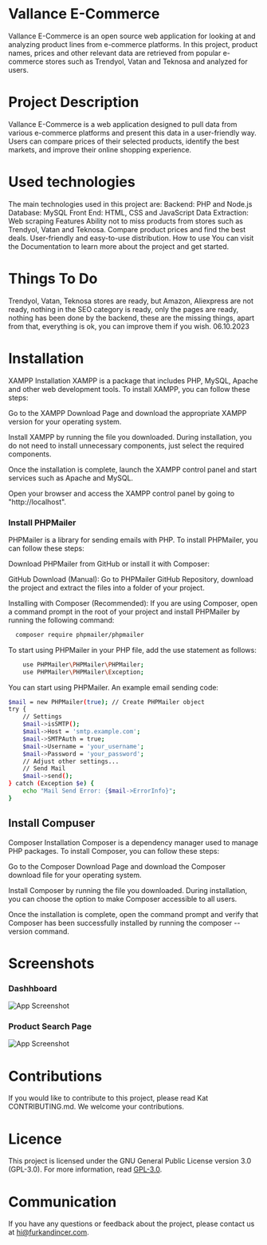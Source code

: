 # Vallance E-Commerce
Vallance E-Commerce is an open source web application for looking at and analyzing product lines from e-commerce platforms. In this project, product names, prices and other relevant data are retrieved from popular e-commerce stores such as Trendyol, Vatan and Teknosa and analyzed for users.

# Project Description
Vallance E-Commerce is a web application designed to pull data from various e-commerce platforms and present this data in a user-friendly way. Users can compare prices of their selected products, identify the best markets, and improve their online shopping experience.

# Used technologies
The main technologies used in this project are:
Backend: PHP and Node.js
Database: MySQL
Front End: HTML, CSS and JavaScript
Data Extraction: Web scraping
Features
Ability not to miss products from stores such as Trendyol, Vatan and Teknosa.
Compare product prices and find the best deals.
User-friendly and easy-to-use distribution.
How to use
You can visit the Documentation to learn more about the project and get started.

# Things To Do 
Trendyol, Vatan, Teknosa stores are ready, but Amazon, Aliexpress are not ready, nothing in the SEO category is ready, only the pages are ready, nothing has been done by the backend, these are the missing things, apart from that, everything is ok, you can improve them if you wish. 
06.10.2023

# Installation

XAMPP Installation
XAMPP is a package that includes PHP, MySQL, Apache and other web development tools. To install XAMPP, you can follow these steps:

Go to the XAMPP Download Page and download the appropriate XAMPP version for your operating system.

Install XAMPP by running the file you downloaded. During installation, you do not need to install unnecessary components, just select the required components.

Once the installation is complete, launch the XAMPP control panel and start services such as Apache and MySQL.

Open your browser and access the XAMPP control panel by going to "http://localhost".

### Install PHPMailer 

PHPMailer is a library for sending emails with PHP. To install PHPMailer, you can follow these steps:

Download PHPMailer from GitHub or install it with Composer:

GitHub Download (Manual): Go to PHPMailer GitHub Repository, download the project and extract the files into a folder of your project.

Installing with Composer (Recommended): If you are using Composer, open a command prompt in the root of your project and install PHPMailer by running the following command:

```bash
  composer require phpmailer/phpmailer

```

To start using PHPMailer in your PHP file, add the use statement as follows:
```bash
    use PHPMailer\PHPMailer\PHPMailer;
    use PHPMailer\PHPMailer\Exception;
```

You can start using PHPMailer. An example email sending code:
```bash
$mail = new PHPMailer(true); // Create PHPMailer object
try {
    // Settings
    $mail->isSMTP();
    $mail->Host = 'smtp.example.com';
    $mail->SMTPAuth = true;
    $mail->Username = 'your_username';
    $mail->Password = 'your_password';
    // Adjust other settings...
    // Send Mail
    $mail->send();
} catch (Exception $e) {
    echo "Mail Send Error: {$mail->ErrorInfo}";
}
```

## Install Compuser

Composer Installation
Composer is a dependency manager used to manage PHP packages. To install Composer, you can follow these steps:

Go to the Composer Download Page and download the Composer download file for your operating system.

Install Composer by running the file you downloaded. During installation, you can choose the option to make Composer accessible to all users.

Once the installation is complete, open the command prompt and verify that Composer has been successfully installed by running the composer --version command.


# Screenshots

### Dashhboard
![App Screenshot](https://i.hizliresim.com/4mw1hcp.png)

### Product Search Page

![App Screenshot](https://i.hizliresim.com/p88aeq7.png)


# Contributions
If you would like to contribute to this project, please read Kat CONTRIBUTING.md. We welcome your contributions.

# Licence
This project is licensed under the GNU General Public License version 3.0 (GPL-3.0). For more information, read [GPL-3.0](link).

# Communication
If you have any questions or feedback about the project, please contact us at hi@furkandincer.com.

